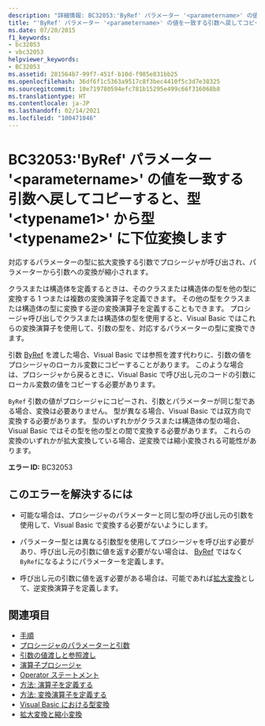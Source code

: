 ```yaml
---
description: "詳細情報: BC32053:'ByRef' パラメーター '<parametername>' の値を一致する引数へ戻してコピーすると、型 '<typename1>' から型 '<typename2>' に下位変換します"
title: "'ByRef' パラメーター '<parametername>' の値を一致する引数へ戻してコピーすると、型 '<typename1>' から型 '<typename2>' に下位変換します"
ms.date: 07/20/2015
f1_keywords:
- bc32053
- vbc32053
helpviewer_keywords:
- BC32053
ms.assetid: 281564b7-99f7-451f-b10d-f985e831bb25
ms.openlocfilehash: 36df6f1c5363a9517c8f3bec4410f5c3d7e38325
ms.sourcegitcommit: 10e719780594efc781b15295e499c66f316068b8
ms.translationtype: HT
ms.contentlocale: ja-JP
ms.lasthandoff: 02/14/2021
ms.locfileid: "100471046"
---
```

# <a name="bc32053-copying-the-value-of-byref-parameter-parametername-back-to-the-matching-argument-narrows-from-type-typename1-to-type-typename2"></a>BC32053:'ByRef' パラメーター '\<parametername>' の値を一致する引数へ戻してコピーすると、型 '\<typename1>' から型 '\<typename2>' に下位変換します

対応するパラメーターの型に拡大変換する引数でプロシージャが呼び出され、パラメーターから引数への変換が縮小されます。

 クラスまたは構造体を定義するときは、そのクラスまたは構造体の型を他の型に変換する 1 つまたは複数の変換演算子を定義できます。 その他の型をクラスまたは構造体の型に変換する逆の変換演算子を定義することもできます。 プロシージャ呼び出しでクラスまたは構造体の型を使用すると、Visual Basic ではこれらの変換演算子を使用して、引数の型を、対応するパラメーターの型に変換できます。

 引数 [ByRef](../modifiers/byref.md) を渡した場合、Visual Basic では参照を渡す代わりに、引数の値をプロシージャのローカル変数にコピーすることがあります。 このような場合は、プロシージャから戻るときに、Visual Basic で呼び出し元のコードの引数にローカル変数の値をコピーする必要があります。

 `ByRef` 引数の値がプロシージャにコピーされ、引数とパラメーターが同じ型である場合、変換は必要ありません。 型が異なる場合、Visual Basic では双方向で変換する必要があります。 型のいずれかがクラスまたは構造体の型の場合、Visual Basic ではその型を他の型との間で変換する必要があります。 これらの変換のいずれかが拡大変換している場合、逆変換では縮小変換される可能性があります。

 **エラー ID:** BC32053

## <a name="to-correct-this-error"></a>このエラーを解決するには

- 可能な場合は、プロシージャのパラメーターと同じ型の呼び出し元の引数を使用して、Visual Basic で変換する必要がないようにします。

- パラメーター型とは異なる引数型を使用してプロシージャを呼び出す必要があり、呼び出し元の引数に値を返す必要がない場合は、 [ByRef](../modifiers/byval.md) ではなく `ByRef`になるようにパラメーターを定義します。

- 呼び出し元の引数に値を返す必要がある場合は、可能であれば[拡大変換](../modifiers/widening.md)として、逆変換演算子を定義します。

## <a name="see-also"></a>関連項目

- [手順](../../programming-guide/language-features/procedures/index.md)
- [プロシージャのパラメーターと引数](../../programming-guide/language-features/procedures/procedure-parameters-and-arguments.md)
- [引数の値渡しと参照渡し](../../programming-guide/language-features/procedures/passing-arguments-by-value-and-by-reference.md)
- [演算子プロシージャ](../../programming-guide/language-features/procedures/operator-procedures.md)
- [Operator ステートメント](../statements/operator-statement.md)
- [方法: 演算子を定義する](../../programming-guide/language-features/procedures/how-to-define-an-operator.md)
- [方法: 変換演算子を定義する](../../programming-guide/language-features/procedures/how-to-define-a-conversion-operator.md)
- [Visual Basic における型変換](../../programming-guide/language-features/data-types/type-conversions.md)
- [拡大変換と縮小変換](../../programming-guide/language-features/data-types/widening-and-narrowing-conversions.md)

